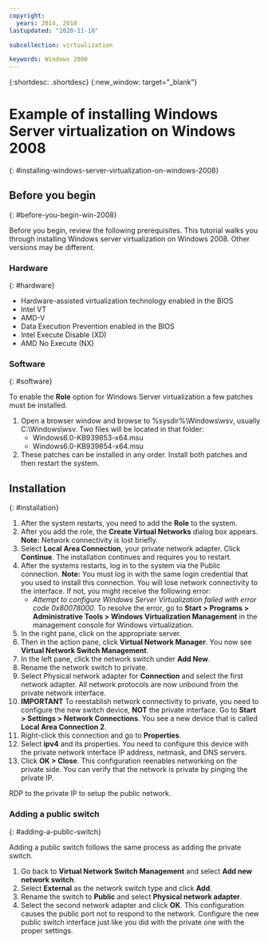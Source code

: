 ```yaml
---
copyright:
  years: 2014, 2018
lastupdated: "2020-11-10"

subcollection: virtualization

keywords: Windows 2008
---
```

{:shortdesc: .shortdesc}
{:new_window: target="_blank"}

# Example of installing Windows Server virtualization on Windows 2008
{: #installing-windows-server-virtualization-on-windows-2008}



## Before you begin
{: #before-you-begin-win-2008}

Before you begin, review the following prerequisites. This tutorial walks you through installing Windows server virtualization on Windows 2008. Other versions may be different.

### Hardware
{: #hardware}

* Hardware-assisted virtualization technology enabled in the BIOS
* Intel VT
* AMD-V
* Data Execution Prevention enabled in the BIOS
* Intel Execute Disable (XD)
* AMD No Execute (NX)

### Software
{: #software}

To enable the **Role** option for Windows Server virtualization a few patches must be installed.
1. Open a browser window and browse to %sysdir%\Windows\wsv, usually C:\Windows\wsv. Two files will be located in that folder:
    * Windows6.0-KB939853-x64.msu
    * Windows6.0-KB939854-x64.msu
2. These patches can be installed in any order. Install both patches and then restart the system.

## Installation
{: #installation}

1. After the system restarts, you need to add the **Role** to the system.
2. After you add the role, the **Create Virtual Networks** dialog box appears.
**Note:** Network connectivity is lost briefly.
3. Select **Local Area Connection**, your private network adapter. Click **Continue**. The installation continues and requires you to restart.
4. After the systems restarts, log in to the system via the Public connection. **Note:** You must log in with the same login credential that you used to install this connection. You will lose network connectivity to the interface. If not, you might receive the following error:
    * *Attempt to configure Windows Server Virtualization failed with error code 0x80078000.*
To resolve the error, go to **Start > Programs > Administrative Tools > Windows Virtualization Management** in the management console for Windows virtualization.
5. In the right pane, click on the appropriate server.
6. Then in the action pane, click **Virtual Network Manager**. You now see **Virtual Network Switch Management**.
7. In the left pane, click the network switch under **Add New**.
8. Rename the network switch to private.
9. Select Physical network adapter for **Connection** and select the first network adapter. All network protocols are now unbound from the private network interface.
10. **IMPORTANT** To reestablish network connectivity to private, you need to configure the new switch device, **NOT** the private interface. Go to **Start > Settings > Network Connections**. You see a new device that is called **Local Area Connection 2**.
11. Right-click this connection and go to **Properties**.
12. Select **ipv4** and its properties. You need to configure this device with the private network interface IP address, netmask, and DNS servers.
13. Click **OK > Close**. This configuration reenables networking on the private side. You can verify that the network is private by pinging the private IP.

RDP to the private IP to setup the public network.

### Adding a public switch
{: #adding-a-public-switch}

Adding a public switch follows the same process as adding the private switch.
1. Go back to **Virtual Network Switch Management** and select **Add new network switch**.
2. Select **External** as the network switch type and click **Add**.
3. Rename the switch to **Public** and select **Physical network adapter**.
4. Select the second network adapter and click **OK**. This configuration causes the public port not to respond to the network. Configure the new public switch interface just like you did with the private one with the proper settings.
